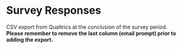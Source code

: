 Survey Responses
= 

CSV export from Qualtrics at the conclusion of the survey period.  
**Please remember to remove the last column (email prompt) prior to adding the export.**